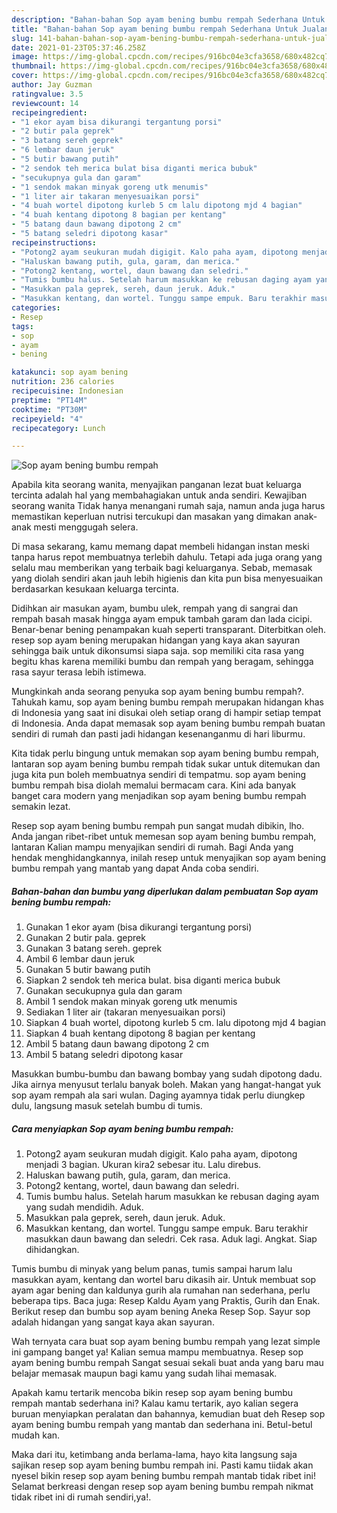```yaml
---
description: "Bahan-bahan Sop ayam bening bumbu rempah Sederhana Untuk Jualan"
title: "Bahan-bahan Sop ayam bening bumbu rempah Sederhana Untuk Jualan"
slug: 141-bahan-bahan-sop-ayam-bening-bumbu-rempah-sederhana-untuk-jualan
date: 2021-01-23T05:37:46.258Z
image: https://img-global.cpcdn.com/recipes/916bc04e3cfa3658/680x482cq70/sop-ayam-bening-bumbu-rempah-foto-resep-utama.jpg
thumbnail: https://img-global.cpcdn.com/recipes/916bc04e3cfa3658/680x482cq70/sop-ayam-bening-bumbu-rempah-foto-resep-utama.jpg
cover: https://img-global.cpcdn.com/recipes/916bc04e3cfa3658/680x482cq70/sop-ayam-bening-bumbu-rempah-foto-resep-utama.jpg
author: Jay Guzman
ratingvalue: 3.5
reviewcount: 14
recipeingredient:
- "1 ekor ayam bisa dikurangi tergantung porsi"
- "2 butir pala geprek"
- "3 batang sereh geprek"
- "6 lembar daun jeruk"
- "5 butir bawang putih"
- "2 sendok teh merica bulat bisa diganti merica bubuk"
- "secukupnya gula dan garam"
- "1 sendok makan minyak goreng utk menumis"
- "1 liter air takaran menyesuaikan porsi"
- "4 buah wortel dipotong kurleb 5 cm lalu dipotong mjd 4 bagian"
- "4 buah kentang dipotong 8 bagian per kentang"
- "5 batang daun bawang dipotong 2 cm"
- "5 batang seledri dipotong kasar"
recipeinstructions:
- "Potong2 ayam seukuran mudah digigit. Kalo paha ayam, dipotong menjadi 3 bagian. Ukuran kira2 sebesar itu. Lalu direbus."
- "Haluskan bawang putih, gula, garam, dan merica."
- "Potong2 kentang, wortel, daun bawang dan seledri."
- "Tumis bumbu halus. Setelah harum masukkan ke rebusan daging ayam yang sudah mendidih. Aduk."
- "Masukkan pala geprek, sereh, daun jeruk. Aduk."
- "Masukkan kentang, dan wortel. Tunggu sampe empuk. Baru terakhir masukkan daun bawang dan seledri. Cek rasa. Aduk lagi. Angkat. Siap dihidangkan."
categories:
- Resep
tags:
- sop
- ayam
- bening

katakunci: sop ayam bening 
nutrition: 236 calories
recipecuisine: Indonesian
preptime: "PT14M"
cooktime: "PT30M"
recipeyield: "4"
recipecategory: Lunch

---
```



![Sop ayam bening bumbu rempah](https://img-global.cpcdn.com/recipes/916bc04e3cfa3658/680x482cq70/sop-ayam-bening-bumbu-rempah-foto-resep-utama.jpg)

Apabila kita seorang wanita, menyajikan panganan lezat buat keluarga tercinta adalah hal yang membahagiakan untuk anda sendiri. Kewajiban seorang  wanita Tidak hanya menangani rumah saja, namun anda juga harus memastikan keperluan nutrisi tercukupi dan masakan yang dimakan anak-anak mesti menggugah selera.

Di masa  sekarang, kamu memang dapat membeli hidangan instan meski tanpa harus repot membuatnya terlebih dahulu. Tetapi ada juga orang yang selalu mau memberikan yang terbaik bagi keluarganya. Sebab, memasak yang diolah sendiri akan jauh lebih higienis dan kita pun bisa menyesuaikan berdasarkan kesukaan keluarga tercinta. 

Didihkan air masukan ayam, bumbu ulek, rempah yang di sangrai dan rempah basah masak hingga ayam empuk tambah garam dan lada cicipi. Benar-benar bening penampakan kuah seperti transparant. Diterbitkan oleh. resep sop ayam bening merupakan hidangan yang kaya akan sayuran sehingga baik untuk dikonsumsi siapa saja. sop memiliki cita rasa yang begitu khas karena memiliki bumbu dan rempah yang beragam, sehingga rasa sayur terasa lebih istimewa.

Mungkinkah anda seorang penyuka sop ayam bening bumbu rempah?. Tahukah kamu, sop ayam bening bumbu rempah merupakan hidangan khas di Indonesia yang saat ini disukai oleh setiap orang di hampir setiap tempat di Indonesia. Anda dapat memasak sop ayam bening bumbu rempah buatan sendiri di rumah dan pasti jadi hidangan kesenanganmu di hari liburmu.

Kita tidak perlu bingung untuk memakan sop ayam bening bumbu rempah, lantaran sop ayam bening bumbu rempah tidak sukar untuk ditemukan dan juga kita pun boleh membuatnya sendiri di tempatmu. sop ayam bening bumbu rempah bisa diolah memalui bermacam cara. Kini ada banyak banget cara modern yang menjadikan sop ayam bening bumbu rempah semakin lezat.

Resep sop ayam bening bumbu rempah pun sangat mudah dibikin, lho. Anda jangan ribet-ribet untuk memesan sop ayam bening bumbu rempah, lantaran Kalian mampu menyajikan sendiri di rumah. Bagi Anda yang hendak menghidangkannya, inilah resep untuk menyajikan sop ayam bening bumbu rempah yang mantab yang dapat Anda coba sendiri.

<!--inarticleads1-->

##### Bahan-bahan dan bumbu yang diperlukan dalam pembuatan Sop ayam bening bumbu rempah:

1. Gunakan 1 ekor ayam (bisa dikurangi tergantung porsi)
1. Gunakan 2 butir pala. geprek
1. Gunakan 3 batang sereh. geprek
1. Ambil 6 lembar daun jeruk
1. Gunakan 5 butir bawang putih
1. Siapkan 2 sendok teh merica bulat. bisa diganti merica bubuk
1. Gunakan secukupnya gula dan garam
1. Ambil 1 sendok makan minyak goreng utk menumis
1. Sediakan 1 liter air (takaran menyesuaikan porsi)
1. Siapkan 4 buah wortel, dipotong kurleb 5 cm. lalu dipotong mjd 4 bagian
1. Siapkan 4 buah kentang dipotong 8 bagian per kentang
1. Ambil 5 batang daun bawang dipotong 2 cm
1. Ambil 5 batang seledri dipotong kasar


Masukkan bumbu-bumbu dan bawang bombay yang sudah dipotong dadu. Jika airnya menyusut terlalu banyak boleh. Makan yang hangat-hangat yuk sop ayam rempah ala sari wulan. Daging ayamnya tidak perlu diungkep dulu, langsung masuk setelah bumbu di tumis. 

<!--inarticleads2-->

##### Cara menyiapkan Sop ayam bening bumbu rempah:

1. Potong2 ayam seukuran mudah digigit. Kalo paha ayam, dipotong menjadi 3 bagian. Ukuran kira2 sebesar itu. Lalu direbus.
1. Haluskan bawang putih, gula, garam, dan merica.
1. Potong2 kentang, wortel, daun bawang dan seledri.
1. Tumis bumbu halus. Setelah harum masukkan ke rebusan daging ayam yang sudah mendidih. Aduk.
1. Masukkan pala geprek, sereh, daun jeruk. Aduk.
1. Masukkan kentang, dan wortel. Tunggu sampe empuk. Baru terakhir masukkan daun bawang dan seledri. Cek rasa. Aduk lagi. Angkat. Siap dihidangkan.


Tumis bumbu di minyak yang belum panas, tumis sampai harum lalu masukkan ayam, kentang dan wortel baru dikasih air. Untuk membuat sop ayam agar bening dan kaldunya gurih ala rumahan nan sederhana, perlu beberapa tips. Baca juga: Resep Kaldu Ayam yang Praktis, Gurih dan Enak. Berikut resep dan bumbu sop ayam bening Aneka Resep Sop. Sayur sop adalah hidangan yang sangat kaya akan sayuran. 

Wah ternyata cara buat sop ayam bening bumbu rempah yang lezat simple ini gampang banget ya! Kalian semua mampu membuatnya. Resep sop ayam bening bumbu rempah Sangat sesuai sekali buat anda yang baru mau belajar memasak maupun bagi kamu yang sudah lihai memasak.

Apakah kamu tertarik mencoba bikin resep sop ayam bening bumbu rempah mantab sederhana ini? Kalau kamu tertarik, ayo kalian segera buruan menyiapkan peralatan dan bahannya, kemudian buat deh Resep sop ayam bening bumbu rempah yang mantab dan sederhana ini. Betul-betul mudah kan. 

Maka dari itu, ketimbang anda berlama-lama, hayo kita langsung saja sajikan resep sop ayam bening bumbu rempah ini. Pasti kamu tiidak akan nyesel bikin resep sop ayam bening bumbu rempah mantab tidak ribet ini! Selamat berkreasi dengan resep sop ayam bening bumbu rempah nikmat tidak ribet ini di rumah sendiri,ya!.

